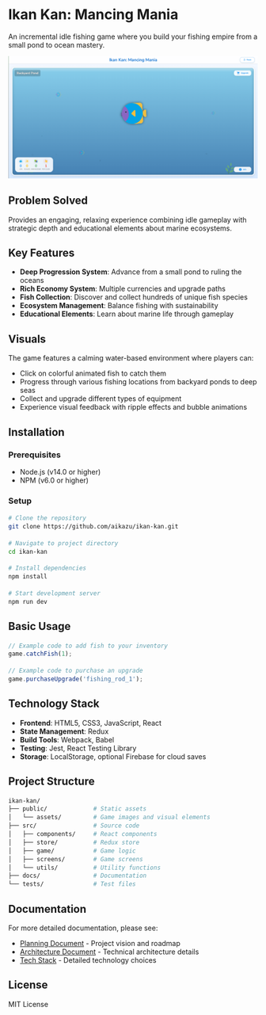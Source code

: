 # Ikan Kan: Mancing Mania

An incremental idle fishing game where you build your fishing empire from a small pond to ocean mastery.

![Ikan Kan: Mancing Mania](images/main.png)

## Problem Solved

Provides an engaging, relaxing experience combining idle gameplay with strategic depth and educational elements about marine ecosystems.

## Key Features

- **Deep Progression System**: Advance from a small pond to ruling the oceans
- **Rich Economy System**: Multiple currencies and upgrade paths
- **Fish Collection**: Discover and collect hundreds of unique fish species
- **Ecosystem Management**: Balance fishing with sustainability
- **Educational Elements**: Learn about marine life through gameplay

## Visuals

The game features a calming water-based environment where players can:
- Click on colorful animated fish to catch them
- Progress through various fishing locations from backyard ponds to deep seas
- Collect and upgrade different types of equipment
- Experience visual feedback with ripple effects and bubble animations

## Installation

### Prerequisites

- Node.js (v14.0 or higher)
- NPM (v6.0 or higher)

### Setup

```bash
# Clone the repository
git clone https://github.com/aikazu/ikan-kan.git

# Navigate to project directory
cd ikan-kan

# Install dependencies
npm install

# Start development server
npm run dev
```

## Basic Usage

```javascript
// Example code to add fish to your inventory
game.catchFish(1);

// Example code to purchase an upgrade
game.purchaseUpgrade('fishing_rod_1');
```

## Technology Stack

- **Frontend**: HTML5, CSS3, JavaScript, React
- **State Management**: Redux
- **Build Tools**: Webpack, Babel
- **Testing**: Jest, React Testing Library
- **Storage**: LocalStorage, optional Firebase for cloud saves

## Project Structure

```bash
ikan-kan/
├── public/             # Static assets
│   └── assets/         # Game images and visual elements
├── src/                # Source code
│   ├── components/     # React components
│   ├── store/          # Redux store
│   ├── game/           # Game logic
│   ├── screens/        # Game screens
│   └── utils/          # Utility functions
├── docs/               # Documentation
└── tests/              # Test files
```

## Documentation

For more detailed documentation, please see:
- [Planning Document](PLANNING.md) - Project vision and roadmap
- [Architecture Document](ARCHITECTURE.md) - Technical architecture details
- [Tech Stack](TECH-STACK.md) - Detailed technology choices

## License

MIT License
